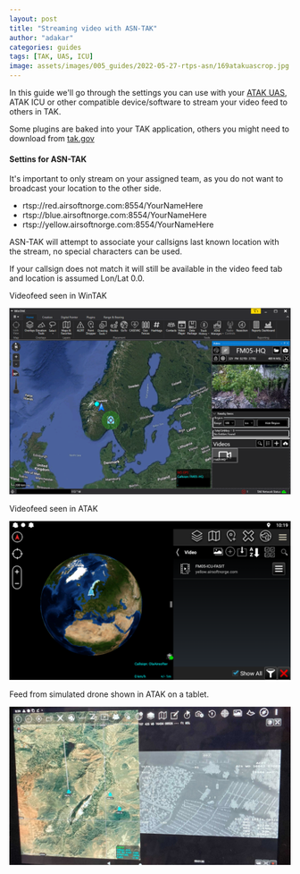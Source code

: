 ```yaml
---
layout: post
title: "Streaming video with ASN-TAK"
author: "adakar"
categories: guides
tags: [TAK, UAS, ICU]
image: assets/images/005_guides/2022-05-27-rtps-asn/169atakuascrop.jpg
---
```


In this guide we'll go through the settings you can use with your [ATAK UAS](https://www.civtak.org/2021/09/22/uas-tool-now-publicly-available/), ATAK ICU or other compatible device/software to stream your video feed to others in TAK.

Some plugins are baked into your TAK application, others you might need to download from [tak.gov](https://tak.gov/)


#### Settins for ASN-TAK

It's important to only stream on your assigned team, as you do not want to broadcast your location to the other side.

* rtsp://red.airsoftnorge.com:8554/YourNameHere
* rtsp://blue.airsoftnorge.com:8554/YourNameHere
* rtsp://yellow.airsoftnorge.com:8554/YourNameHere

ASN-TAK will attempt to associate your callsigns last known location with the stream, no special characters can be used.

If your callsign does not match it will still be available in the video feed tab and location is assumed Lon/Lat 0.0.


Videofeed seen in WinTAK
<div class="image-thumbnail">
	<a href="/assets/images/005_guides/2022-05-27-rtps-asn/wintak-stream.png">
		<img src="/assets/images/005_guides/2022-05-27-rtps-asn/wintak-stream.png" width="640"/>
	</a>
</div>

Videofeed seen in ATAK
<div class="image-thumbnail">
	<a href="/assets/images/005_guides/2022-05-27-rtps-asn/atak-video.png">
		<img src="/assets/images/005_guides/2022-05-27-rtps-asn/atak-video.png" width="640"/>
	</a>
</div>

Feed from simulated drone shown in ATAK on a tablet.
<div class="image-thumbnail">
	<a href="/assets/images/005_guides/2022-05-27-rtps-asn/169atakuascrop.jpg">
		<img src="/assets/images/005_guides/2022-05-27-rtps-asn/169atakuascrop.jpg" width="640"/>
	</a>
</div>
